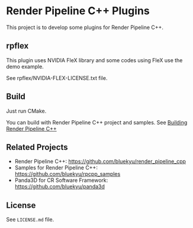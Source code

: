# Render Pipeline C++ Plugins

This project is to develop some plugins for Render Pipeline C++.



## rpflex
This plugin uses NVIDIA FleX library and some codes using FleX use the demo example.

See rpflex/NVIDIA-FLEX-LICENSE.txt file.



## Build
Just run CMake.

You can build with Render Pipeline C++ project and samples.
See [Building Render Pipeline C++](https://github.com/bluekyu/render_pipeline_cpp/blob/master/docs/build_rpcpp.md)



## Related Projects
- Render Pipeline C++: https://github.com/bluekyu/render_pipeline_cpp
- Samples for Render Pipeline C++: https://github.com/bluekyu/rpcpp_samples
- Panda3D for CR Software Framework: https://github.com/bluekyu/panda3d



## License
See `LICENSE.md` file.
